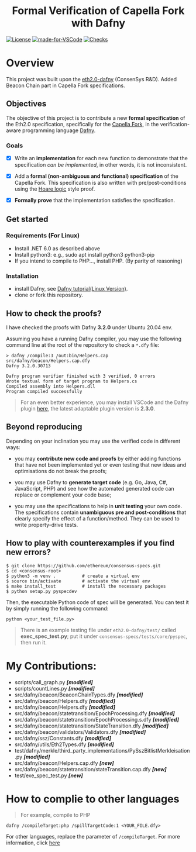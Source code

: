 <h1 align="center">Formal Verification of Capella Fork with Dafny</h1>

[![License](https://img.shields.io/badge/License-Apache%202.0-blue.svg)](https://opensource.org/licenses/Apache-2.0) 
[![made-for-VSCode](https://img.shields.io/badge/Made%20for-VSCode-1f425f.svg)](https://code.visualstudio.com/)
[![Checks](https://img.shields.io/badge/DafnyVerify-Verified-darkgreen.svg)](https://shields.io/) 
  

# Overview 

This project was built upon the [eth2.0-dafny](https://github.com/ConsenSys/eth2.0-dafny) (ConsenSys R&D). Added Beacon Chain part in Capella Fork specifications.

## Objectives

The objective of this project is to contribute a new **formal specification** of the Eth2.0 specification, specifically for the [Capella Fork](https://github.com/ethereum/consensus-specs/blob/dev/specs/capella/beacon-chain.md), in the verification-aware programming language [Dafny](https://github.com/dafny-lang/dafny/wiki).

### Goals

- [x] Write an **implementation** for each new function to demonstrate that the specification _can be implemented_, in other words, it is not inconsistent.

- [x] Add a **formal (non-ambiguous and functional) specification** of the Capella Fork.
This specification is also written with pre/post-conditions using the [Hoare logic](https://en.wikipedia.org/wiki/Hoare_logic) style proof.

- [x] **Formally prove** that the implementation satisfies the specification.


## Get started
### Requirements (For Linux)
- Install .NET 6.0 as described above
- Install python3: e.g., sudo apt install python3 python3-pip
- If you intend to compile to PHP..., install PHP. (By parity of reasoning)

### Installation
- install Dafny, see [Dafny tutorial(Linux Version)](https://github.com/dafny-lang/dafny/wiki/INSTALL#linux-source).
- clone or fork this repository.


## How to check the proofs?

I have checked the proofs with Dafny **3.2.0** under Ubuntu 20.04 env.

Assuming you have a running Dafny compiler, you may use the following command line at the root of the repository to check a `*.dfy` file:
```
> dafny /compile:3 /out:bin/Helpers.cap src/dafny/beacon/Helpers.cap.dfy
Dafny 3.2.0.30713

Dafny program verifier finished with 3 verified, 0 errors
Wrote textual form of target program to Helpers.cs
Compiled assembly into Helpers.dll
Program compiled successfully
```

> For an even  better experience, you may install VSCode and the Dafny plugin [here](https://marketplace.visualstudio.com/items?itemName=dafny-lang.ide-vscode), the latest adaptable plugin version is **2.3.0**.

## Beyond reproducing

Depending on your inclination you may use the verified code in different ways:

* you may **contribute new code and proofs** by either adding functions that have not been implemented yet or even testing that new ideas and optimisations do not break the proofs;

* you may use Dafny to **generate target code** (e.g. Go, Java, C#, JavaScript, PHP) and see how the automated generated code can replace or complement your code base;

* you may use the specifications to help in **unit testing** your own code. The specifications contain **unambiguous pre and post-conditions** that clearly specify the effect of a function/method.  They can be used to write property-drive tests.


## How to play with counterexamples if you find new errors?

```
$ git clone https://github.com/ethereum/consensus-specs.git
$ cd <consensus-root>
$ python3 -m venv .          # create a virtual env
$ source bin/activate        # activate the virtual env
$ make install_test          # install the necessary packages
$ python setup.py pyspecdev
```
Then, the executable Python code of spec will be generated. You can test it by simply running the following command:

` python <your_test_file.py> `

> There is an example testing file under `eth2.0-dafny/test/` called **exec_spec_test.py**; put it under `consensus-specs/tests/core/pyspec`, then run it.

# My Contributions:
- scripts/call_graph.py **_[modified]_**
- scripts/countLines.py **_[modified]_**
- src/dafny/beacon/BeaconChainTypes.dfy **_[modified]_**
- src/dafny/beacon/Helpers.dfy **_[modified]_**
- src/dafny/beacon/Helpers.dfy **_[modified]_**
- src/dafny/beacon/statetransition/EpochProcessing.dfy **_[modified]_**
- src/dafny/beacon/statetransition/EpochProcessing.s.dfy **_[modified]_**
- src/dafny/beacon/statetransition/StateTransition.dfy **_[modified]_**
- src/dafny/beacon/validators/Validators.dfy **_[modified]_**
- src/dafny/ssz/Constants.dfy **_[modified]_**
- src/dafny/utils/Eth2Types.dfy **_[modified]_**
- test/dafny/merkle/third_party_implementations/PySszBitlistMerkleisation.py **_[modified]_**
- src/dafny/beacon/Helpers.cap.dfy **_[new]_**
- src/dafny/beacon/statetransition/stateTransition.cap.dfy **_[new]_**
- test/exe_spec_test.py **_[new]_**

# How to complie to other languages
> For example, compile to PHP

`dafny /compileTarget:php /spillTargetCode:1 <YOUR_FILE.dfy>`

For other languages, replace the parameter of `/compileTarget`.
For more information, click [here](https://dafny.org/latest/toc)






